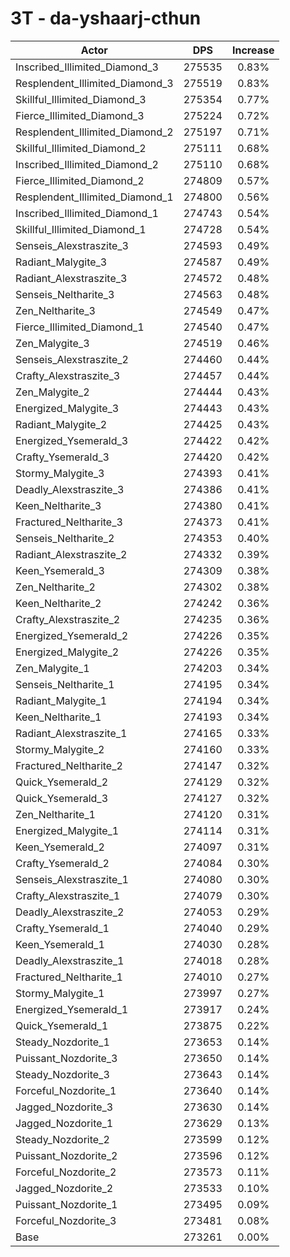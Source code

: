 # 3T - da-yshaarj-cthun
| Actor | DPS | Increase |
|---|:---:|:---:|
|Inscribed_Illimited_Diamond_3|275535|0.83%|
|Resplendent_Illimited_Diamond_3|275519|0.83%|
|Skillful_Illimited_Diamond_3|275354|0.77%|
|Fierce_Illimited_Diamond_3|275224|0.72%|
|Resplendent_Illimited_Diamond_2|275197|0.71%|
|Skillful_Illimited_Diamond_2|275111|0.68%|
|Inscribed_Illimited_Diamond_2|275110|0.68%|
|Fierce_Illimited_Diamond_2|274809|0.57%|
|Resplendent_Illimited_Diamond_1|274800|0.56%|
|Inscribed_Illimited_Diamond_1|274743|0.54%|
|Skillful_Illimited_Diamond_1|274728|0.54%|
|Senseis_Alexstraszite_3|274593|0.49%|
|Radiant_Malygite_3|274587|0.49%|
|Radiant_Alexstraszite_3|274572|0.48%|
|Senseis_Neltharite_3|274563|0.48%|
|Zen_Neltharite_3|274549|0.47%|
|Fierce_Illimited_Diamond_1|274540|0.47%|
|Zen_Malygite_3|274519|0.46%|
|Senseis_Alexstraszite_2|274460|0.44%|
|Crafty_Alexstraszite_3|274457|0.44%|
|Zen_Malygite_2|274444|0.43%|
|Energized_Malygite_3|274443|0.43%|
|Radiant_Malygite_2|274425|0.43%|
|Energized_Ysemerald_3|274422|0.42%|
|Crafty_Ysemerald_3|274420|0.42%|
|Stormy_Malygite_3|274393|0.41%|
|Deadly_Alexstraszite_3|274386|0.41%|
|Keen_Neltharite_3|274380|0.41%|
|Fractured_Neltharite_3|274373|0.41%|
|Senseis_Neltharite_2|274353|0.40%|
|Radiant_Alexstraszite_2|274332|0.39%|
|Keen_Ysemerald_3|274309|0.38%|
|Zen_Neltharite_2|274302|0.38%|
|Keen_Neltharite_2|274242|0.36%|
|Crafty_Alexstraszite_2|274235|0.36%|
|Energized_Ysemerald_2|274226|0.35%|
|Energized_Malygite_2|274226|0.35%|
|Zen_Malygite_1|274203|0.34%|
|Senseis_Neltharite_1|274195|0.34%|
|Radiant_Malygite_1|274194|0.34%|
|Keen_Neltharite_1|274193|0.34%|
|Radiant_Alexstraszite_1|274165|0.33%|
|Stormy_Malygite_2|274160|0.33%|
|Fractured_Neltharite_2|274147|0.32%|
|Quick_Ysemerald_2|274129|0.32%|
|Quick_Ysemerald_3|274127|0.32%|
|Zen_Neltharite_1|274120|0.31%|
|Energized_Malygite_1|274114|0.31%|
|Keen_Ysemerald_2|274097|0.31%|
|Crafty_Ysemerald_2|274084|0.30%|
|Senseis_Alexstraszite_1|274080|0.30%|
|Crafty_Alexstraszite_1|274079|0.30%|
|Deadly_Alexstraszite_2|274053|0.29%|
|Crafty_Ysemerald_1|274040|0.29%|
|Keen_Ysemerald_1|274030|0.28%|
|Deadly_Alexstraszite_1|274018|0.28%|
|Fractured_Neltharite_1|274010|0.27%|
|Stormy_Malygite_1|273997|0.27%|
|Energized_Ysemerald_1|273917|0.24%|
|Quick_Ysemerald_1|273875|0.22%|
|Steady_Nozdorite_1|273653|0.14%|
|Puissant_Nozdorite_3|273650|0.14%|
|Steady_Nozdorite_3|273643|0.14%|
|Forceful_Nozdorite_1|273640|0.14%|
|Jagged_Nozdorite_3|273630|0.14%|
|Jagged_Nozdorite_1|273629|0.13%|
|Steady_Nozdorite_2|273599|0.12%|
|Puissant_Nozdorite_2|273596|0.12%|
|Forceful_Nozdorite_2|273573|0.11%|
|Jagged_Nozdorite_2|273533|0.10%|
|Puissant_Nozdorite_1|273495|0.09%|
|Forceful_Nozdorite_3|273481|0.08%|
|Base|273261|0.00%|
